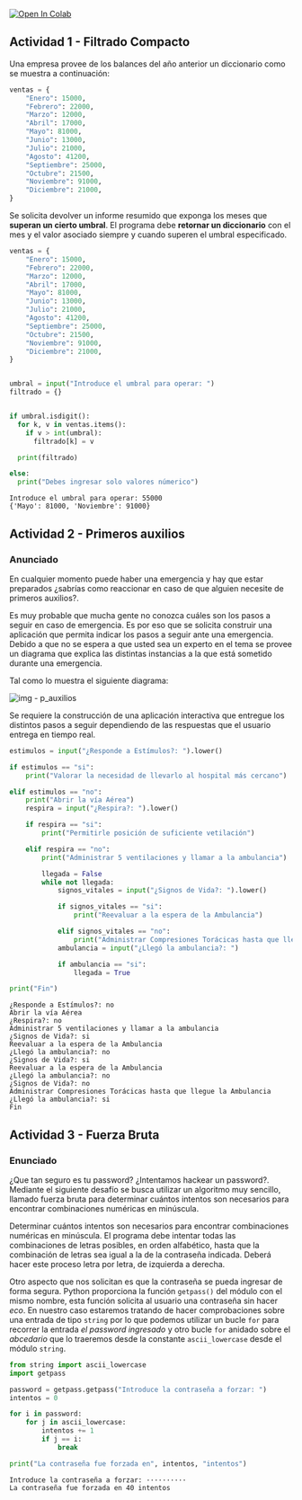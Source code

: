 <a href="https://colab.research.google.com/gist/EniDev911/5d0cfe981eef12369582a6d1386bd39e/sentencias-iterativas-condicionales-ii.ipynb" target="_parent"><img src="https://colab.research.google.com/assets/colab-badge.svg" alt="Open In Colab"/></a>

## Actividad 1 - Filtrado Compacto

Una empresa provee de los balances del año anterior un diccionario como se muestra a continuación:

```py
ventas = {
	"Enero": 15000,
	"Febrero": 22000,
	"Marzo": 12000,
	"Abril": 17000,
	"Mayo": 81000,
	"Junio": 13000,
	"Julio": 21000,
	"Agosto": 41200,
	"Septiembre": 25000,
	"Octubre": 21500,
	"Noviembre": 91000,
	"Diciembre": 21000,
}
```

Se solicita devolver un informe resumido que exponga los meses que **superan un cierto umbral**. El programa debe **retornar un diccionario** con el mes y el valor asociado siempre y cuando superen el umbral especificado.


```python
ventas = {
	"Enero": 15000,
	"Febrero": 22000,
	"Marzo": 12000,
	"Abril": 17000,
	"Mayo": 81000,
	"Junio": 13000,
	"Julio": 21000,
	"Agosto": 41200,
	"Septiembre": 25000,
	"Octubre": 21500,
	"Noviembre": 91000,
	"Diciembre": 21000,
}


umbral = input("Introduce el umbral para operar: ")
filtrado = {}


if umbral.isdigit():
  for k, v in ventas.items():
    if v > int(umbral):
      filtrado[k] = v

  print(filtrado)

else:
  print("Debes ingresar solo valores númerico")
```

    Introduce el umbral para operar: 55000
    {'Mayo': 81000, 'Noviembre': 91000}


## Actividad 2 - Primeros auxilios

### Anunciado

En cualquier momento puede haber una emergencia y hay que estar preparados ¿sabrías como reaccionar en caso de que alguien necesite de primeros auxilios?.

Es muy probable que mucha gente no conozca cuáles son los pasos a seguir en caso de emergencia. Es por eso que se solicita construir una aplicación que permita indicar los pasos a seguir ante una emergencia. Debido a que no se espera a que usted sea un experto en el tema se provee un diagrama que explica las distintas instancias a la que está sometido durante una emergencia.

Tal como lo muestra el siguiente diagrama:

![img - p_auxilios](https://github.com/EniDev911/assets/blob/main/png/p_auxilios.png?raw=true)

Se requiere la construcción de una aplicación interactiva que entregue los distintos pasos a seguir dependiendo de las respuestas que el usuario entrega en tiempo real.



```python
estimulos = input("¿Responde a Estímulos?: ").lower()

if estimulos == "si":
    print("Valorar la necesidad de llevarlo al hospital más cercano")

elif estimulos == "no":
    print("Abrir la vía Aérea")
    respira = input("¿Respira?: ").lower()

    if respira == "si":
        print("Permitirle posición de suficiente vetilación")

    elif respira == "no":
        print("Administrar 5 ventilaciones y llamar a la ambulancia")

        llegada = False
        while not llegada:
            signos_vitales = input("¿Signos de Vida?: ").lower()

            if signos_vitales == "si":
                print("Reevaluar a la espera de la Ambulancia")

            elif signos_vitales == "no":
                print("Administrar Compresiones Torácicas hasta que llegue la Ambulancia")
            ambulancia = input("¿Llegó la ambulancia?: ")

            if ambulancia == "si":
                llegada = True

print("Fin")
```

    ¿Responde a Estímulos?: no
    Abrir la vía Aérea
    ¿Respira?: no
    Administrar 5 ventilaciones y llamar a la ambulancia
    ¿Signos de Vida?: si
    Reevaluar a la espera de la Ambulancia
    ¿Llegó la ambulancia?: no
    ¿Signos de Vida?: si
    Reevaluar a la espera de la Ambulancia
    ¿Llegó la ambulancia?: no
    ¿Signos de Vida?: no
    Administrar Compresiones Torácicas hasta que llegue la Ambulancia
    ¿Llegó la ambulancia?: si
    Fin


## Actividad 3 - Fuerza Bruta

### Enunciado

¿Que tan seguro es tu password? ¿Intentamos hackear un password?. Mediante el siguiente desafío se busca utilizar un algoritmo muy sencillo, llamado fuerza bruta para determinar cuántos intentos son necesarios para encontrar combinaciones numéricas en minúscula.

Determinar cuántos intentos son necesarios para encontrar combinaciones numéricas en minúscula. El programa debe intentar todas las combinaciones de letras posibles, en orden alfabético, hasta que la combinación de letras sea igual a la de la contraseña indicada. Deberá hacer este proceso letra por letra, de izquierda a derecha.

Otro aspecto que nos solicitan es que la contraseña se pueda ingresar de forma segura. Python proporciona la función `getpass()` del módulo con el mismo nombre, esta función solicita al usuario una contraseña sin hacer *eco*. En nuestro caso estaremos tratando de hacer comprobaciones sobre una entrada de tipo `string` por lo que podemos utilizar un bucle `for` para recorrer la entrada *el password ingresado* y otro bucle `for` anidado sobre el *abcedario* que lo traeremos desde la constante `ascii_lowercase` desde el módulo `string`.


```python
from string import ascii_lowercase
import getpass

password = getpass.getpass("Introduce la contraseña a forzar: ")
intentos = 0

for i in password:
	for j in ascii_lowercase:
		intentos += 1
		if j == i:
			break

print("La contraseña fue forzada en", intentos, "intentos")
```

    Introduce la contraseña a forzar: ··········
    La contraseña fue forzada en 40 intentos

